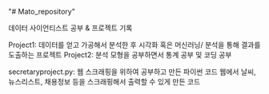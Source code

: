 "# Mato_repository" 

데이터 사이언티스트 공부 & 프로젝트 기록 

Project1: 데이터를 얻고 가공해서 분석한 후 시각화 혹은 머신러닝/ 분석을 통해 결과를 도출하는 프로젝트
Project2: 분석 모형을 공부하면서 통계 공부 및 코딩 공부

secretaryproject.py: 웹 스크래핑을 위하여 공부하고 만든 파이썬 코드
웹에서 날씨, 뉴스리스트, 채용정보 등을 스크래핑해서 출력할 수 있게 만든 코드
